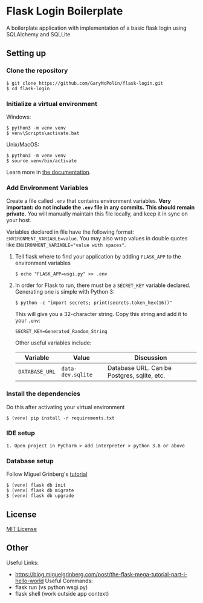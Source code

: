 # Flask Login Boilerplate

A boilerplate application with implementation of a basic flask login using SQLAlchemy and SQLLite




## Setting up

### Clone the repository 

```
$ git clone https://github.com/GaryMcPolin/flask-login.git
$ cd flask-login
```

### Initialize a virtual environment

Windows:
```
$ python3 -m venv venv
$ venv\Scripts\activate.bat
```

Unix/MacOS:
```
$ python3 -m venv venv
$ source venv/bin/activate
```
Learn more in [the documentation](https://docs.python.org/3/library/venv.html#creating-virtual-environments).


### Add Environment Variables

Create a file called `.env` that contains environment variables. **Very important: do not include the `.env` file in any commits. This should remain private.** You will manually maintain this file locally, and keep it in sync on your host.

Variables declared in file have the following format: `ENVIRONMENT_VARIABLE=value`. You may also wrap values in double quotes like `ENVIRONMENT_VARIABLE="value with spaces"`.

1. Tell flask where to find your application by adding `FLASK_APP` to the environment variables
   ```
   $ echo "FLASK_APP=wsgi.py" >> .env
   ```
2. In order for Flask to run, there must be a `SECRET_KEY` variable declared. Generating one is simple with Python 3:

   ```
   $ python -c "import secrets; print(secrets.token_hex(16))"
   ```

   This will give you a 32-character string. Copy this string and add it to your `.env`:

   ```
   SECRET_KEY=Generated_Random_String
   ```
    Other useful variables include:
    
    | Variable        | Value   | Discussion  |
    | --------------- |-------------| -----|
    | `DATABASE_URL`  | `data-dev.sqlite`              | Database URL. Can be Postgres, sqlite, etc. |


### Install the dependencies
Do this after activating your virtual environment
```shell script
$ (venv) pip install -r requirements.txt
```

### IDE setup
    1. Open project in PyCharm > add interpreter > python 3.8 or above

### Database setup
Follow Miguel Grinberg's [tutorial](https://blog.miguelgrinberg.com/post/the-flask-mega-tutorial-part-iv-database)
```shell script
$ (venv) flask db init
$ (venv) flask db migrate
$ (venv) flask db upgrade
```

## License
[MIT License](LICENSE.md)


## Other
Useful Links:
- https://blog.miguelgrinberg.com/post/the-flask-mega-tutorial-part-i-hello-world
Useful Commands:
- flask run (vs python wsgi.py)
- flask shell (work outside app context)
